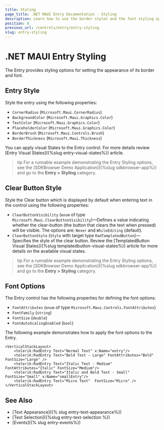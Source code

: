 ```yaml
---
title: Styling
page_title: .NET MAUI Entry Documentation - Styling
description: Learn how to use the border styles and the font styling options of the Telerik UI for .NET MAUI Entry control.
position: 6
previous_url: /controls/entry/entry-styling
slug: entry-styling
---
```


# .NET MAUI Entry Styling

The Entry provides styling options for setting the appearance of its border and font.

## Entry Style

Style the entry using the following properties:

* `CornerRadius` (`Microsoft.Maui.CornerRadius`)
* `BackgroundColor` (`Microsoft.Maui.Graphics.Color`)
* `TextColor` (`Microsoft.Maui.Graphics.Color`)
* `PlaceholderColor` (`Microsoft.Maui.Graphics.Color`)
* `BorderBrush` (`Microsoft.Maui.Controls.Brush`)
* `BorderThickness` (`Microsoft.Maui.Thickness`)

You can apply visual States to the Entry control. For more details review [Entry Visual States]({%slug entry-visual-states%}) article.

>tip For a runnable example demonstrating the Entry Styling options, see the [SDKBrowser Demo Application]({%slug sdkbrowser-app%}) and go to the **Entry > Styling** category.

## Clear Button Style

Style the Clear button which is displayed by default when entering text in the control using the following properties:

* `ClearButtonVisibility` (`enum` of type `Microsoft.Maui.ClearButtonVisibility`)&mdash;Defines a value indicating whether the clear-button (the button that clears the text when pressed) will be visible. The options are: `Never` and `WhileEditing` (default).
* `ClearButtonStyle` (`Style` with target type `RadTemplatedButton`)&mdash;Specifies the style of the clear button. Review the [TemplatedButton Visual States]({%slug templatedbutton-visual-states%}) article for more details on the available visual states.

>tip For a runnable example demonstrating the Entry Styling options, see the [SDKBrowser Demo Application]({%slug sdkbrowser-app%}) and go to the **Entry > Styling** category.

## Font Options

The Entry control has the following properties for defining the font options:

* `FontAttributes` (`enum` of type `Microsoft.Maui.Controls.FontAttributes`)
* `FontFamily` (`string`)
* `FontSize` (`double`)
* `FontAutoScalingEnabled` (`bool`)

The following example demonstrates how to apply the font options to the Entry.

```XAML
<VerticalStackLayout>
    <telerik:RadEntry Text="Normal Text" x:Name="entry"/>
    <telerik:RadEntry Text="Bold Text - Large" FontAttributes="Bold" FontSize="Large" />
    <telerik:RadEntry Text="Italic Text - Medium" FontAttributes="Italic" FontSize="Medium"/>
    <telerik:RadEntry Text="Italic and Bold Text - Small"  FontSize="Small" x:Name="smallEntry"/>
    <telerik:RadEntry Text="Micro Text"  FontSize="Micro" />
</VerticalStackLayout>
```

## See Also

- [Text Appearance]({% slug entry-text-appearance%})
- [Text Selection]({%slug entry-text-selection %})
- [Events]({% slug entry-events%})
